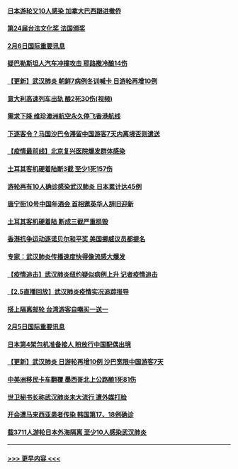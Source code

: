 #### [日本游轮又10人感染 加拿大巴西跟进撤侨](../pages/prog202/a102771084.md?t=02070211) 
#### [第24届台法文化奖 法国颁奖](../pages/prog202/a102771032.md?t=02070211) 
#### [2月6日国际重要讯息](../pages/prog202/a102770794.md?t=02070211) 
#### [疑巴勒斯坦人汽车冲撞攻击 耶路撒冷酿14伤](../pages/prog202/a102770586.md?t=02070211) 
#### [【更新】武汉肺炎 朝鲜7病例冬训喊卡 日游轮再增10例](../pages/prog202/a102770740.md?t=02070211) 
#### [意大利高速列车出轨 酿2死30伤(视频)](../pages/prog202/a102770762.md?t=02070211) 
#### [需求下降 维珍澳洲航空永久停飞香港航线](../pages/prog202/a102770751.md?t=02070211) 
#### [下逐客令？马国沙巴令滞留中国游客7天内离境否则遣送](../pages/prog202/a102770640.md?t=02070211) 
#### [【疫情最前线】北京复兴医院爆发群体感染](../pages/prog202/a102770602.md?t=02070211) 
#### [土耳其客机硬着陆断3截 至少1死157伤](../pages/prog202/a102770508.md?t=02070211) 
#### [游轮再有10人确诊感染武汉肺炎 日本累计达45例](../pages/prog202/a102770476.md?t=02070211) 
#### [唐宁街10号中国年酒会 首相邀英华人辞旧迎新](../pages/prog202/a102770458.md?t=02070211) 
#### [土耳其客机硬着陆 断成三截严重损毁](../pages/prog202/a102770239.md?t=02070211) 
#### [香港抗争运动逐诺贝尔和平奖 美国挪威议员都提名](../pages/prog202/a102770390.md?t=02070211) 
#### [专家：武汉肺炎传播速度快得像流感大爆发](../pages/prog202/a102770132.md?t=02070211) 
#### [【疫情追击】武汉肺炎纽约疑似病例上升 记者疫情追击](../pages/prog202/a102770000.md?t=02070211) 
#### [【2.5直播回放】武汉肺炎疫情实况追踪报导](../pages/prog202/a102769913.md?t=02070211) 
#### [搭上隔离邮轮 台湾游客自嘲买一送一](../pages/prog202/a102769845.md?t=02070211) 
#### [2月5日国际重要讯息](../pages/prog202/a102769821.md?t=02070211) 
#### [日本第4架包机准备接人 盼放行中国配偶出境](../pages/prog202/a102769765.md?t=02070211) 
#### [【更新】武汉肺炎 日游轮再增10例 沙巴宽限中国游客7天](../pages/prog202/a102758911.md?t=02070211) 
#### [中美洲移民卡车翻覆 墨西哥北上公路酿1死81伤](../pages/prog202/a102769703.md?t=02070211) 
#### [世卫秘书长称武汉肺炎未大流行 遭外媒打脸](../pages/prog202/a102769679.md?t=02070211) 
#### [开会遭马来西亚患者传染 韩国第17、18例确诊](../pages/prog202/a102769600.md?t=02070211) 
#### [载3711人游轮日本外海隔离 至少10人感染武汉肺炎](../pages/prog202/a102769538.md?t=02070211) 

----
#### [ >>> 更早内容 <<< ](../indexes/prog202-earlier.md)
